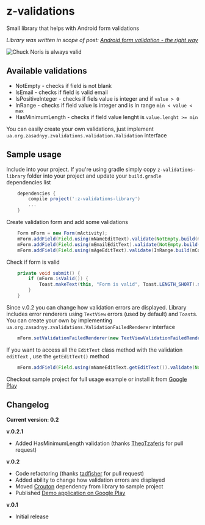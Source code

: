 z-validations
=============

Small library that helps with Android form validations

_Library was written in scope of post: [Android form validation - the right way](http://blog.zasadnyy.org.ua/2013/08/android-form-validation-right-way.html)_

![Chuck Noris is always valid](http://4.bp.blogspot.com/-aB-mb25JcW8/Uf7EW9VKOuI/AAAAAAABKP8/jkVW7J7T04E/s1600/chuck-is-always-valid.png)

Available validations
---------------------
* NotEmpty - checks if field is not blank
* IsEmail - checks if field is valid email
* IsPositiveInteger - checks if fiels value is integer and if ```value > 0```
* InRange - checks if field value is integer and is in range ```min < value < max```
* HasMinimumLength - checks if field value lenght is ```value.lenght >= min```
 
You can easily create your own validations, just implement ```ua.org.zasadnyy.zvalidations.validation.Validation``` interface


Sample usage
------------
Include into your project. If you're using gradle simply copy ```z-validations-library``` folder into your project and update your ```build.gradle``` dependencies list
```groovy
    dependencies {
        compile project(':z-validations-library')
        ...
    }
```


Create validation form and add some validations
```java
    Form mForm = new Form(mActivity);
    mForm.addField(Field.using(mNameEditText).validate(NotEmpty.build(mContext)));
    mForm.addField(Field.using(mEmailEditText).validate(NotEmpty.build(mContext)).validate(IsEmail.build(mContext)));
    mForm.addField(Field.using(mAgeEditText).validate(InRange.build(mContext, 0, 120)));
```

Check if form is valid 
```java
    private void submit() {
        if (mForm.isValid()) {
            Toast.makeText(this, "Form is valid", Toast.LENGTH_SHORT).show();
        }
    }
```

Since v.0.2 you can change how validation errors are displayed. Library includes error renderers using ```TextView``` errors (used by default) and ```Toast```s. You can create your own by implementing ```ua.org.zasadnyy.zvalidations.ValidationFailedRenderer``` interface
```java
    mForm.setValidationFailedRenderer(new TextViewValidationFailedRenderer(mContext));
```


If you want to access all the ```EditText``` class method with the validation ```editText``` , use the ```getEditText()``` method

```java
    mForm.addField(Field.using(mNameEditText.getEditText()).validate(NotEmpty.build(getActivity())));
```


Checkout sample project for full usage example or install it from [Google Play](https://play.google.com/store/apps/details?id=ua.org.zasadnyy.sample.zvalidations)
    
    
Changelog
---------

__Current version: 0.2__

__v.0.2.1__ 
* Added HasMinimumLength validation (thanks [TheoTzaferis](https://github.com/TheoTzaferis) for pull request)

__v.0.2__ 
* Code refactoring (thanks [tadfisher](https://github.com/tadfisher) for pull request)
* Added ability to change how validation errors are displayed
* Moved [Crouton](https://github.com/keyboardsurfer/Crouton) dependency from library to sample project
* Published [Demo application on Google Play](https://play.google.com/store/apps/details?id=ua.org.zasadnyy.sample.zvalidations)

__v.0.1__ 
* Initial release


